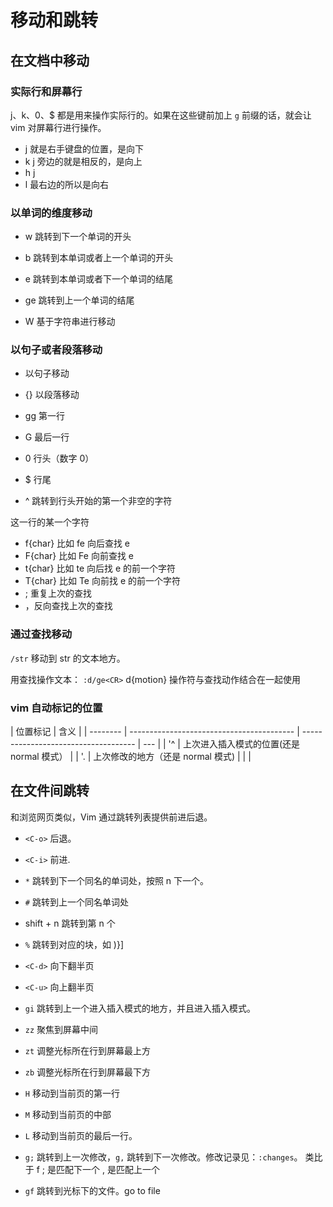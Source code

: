 # 移动和跳转

## 在文档中移动

### 实际行和屏幕行

j、k、0、$ 都是用来操作实际行的。如果在这些键前加上 `g` 前缀的话，就会让 vim 对屏幕行进行操作。

- j 就是右手键盘的位置，是向下
- k j 旁边的就是相反的，是向上
- h j
- l 最右边的所以是向右

### 以单词的维度移动

- w 跳转到下一个单词的开头
- b 跳转到本单词或者上一个单词的开头
- e 跳转到本单词或者下一个单词的结尾
- ge 跳转到上一个单词的结尾

- W 基于字符串进行移动

### 以句子或者段落移动

- 以句子移动
- {} 以段落移动

- gg 第一行
- G 最后一行
- 0 行头（数字 0）
- $ 行尾
- ^ 跳转到行头开始的第一个非空的字符

这一行的某一个字符

- f{char} 比如 fe 向后查找 e
- F{char} 比如 Fe 向前查找 e
- t{char} 比如 te 向后找 e 的前一个字符
- T{char} 比如 Te 向前找 e 的前一个字符
- ; 重复上次的查找
- ，反向查找上次的查找

### 通过查找移动

`/str` 移动到 str 的文本地方。

用查找操作文本：
`:d/ge<CR>` d{motion} 操作符与查找动作结合在一起使用

### vim 自动标记的位置

| 位置标记 | 含义                                      |
| -------- | ----------------------------------------- | ------------------------------------ | --- |
| '^       | 上次进入插入模式的位置(还是 normal 模式） |
| '.       | 上次修改的地方（还是 normal 模式)         |
| <!--     | '`                                        | 当前文件中上次跳转动作之前所处的位置 | --> |

## 在文件间跳转

和浏览网页类似，Vim 通过跳转列表提供前进后退。

- `<C-o>` 后退。
- `<C-i>` 前进.
- `*` 跳转到下一个同名的单词处，按照 n 下一个。
- `#` 跳转到上一个同名单词处
- shift + n 跳转到第 n 个
- `%` 跳转到对应的块，如 )}]
- `<C-d>` 向下翻半页
- `<C-u>` 向上翻半页
- `gi` 跳转到上一个进入插入模式的地方，并且进入插入模式。
- `zz` 聚焦到屏幕中间
- `zt` 调整光标所在行到屏幕最上方
- `zb` 调整光标所在行到屏幕最下方
- `H` 移动到当前页的第一行
- `M` 移动到当前页的中部
- `L` 移动到当前页的最后一行。
- `g;` 跳转到上一次修改，`g,` 跳转到下一次修改。修改记录见：`:changes`。 类比于 f ; 是匹配下一个 , 是匹配上一个

- `gf` 跳转到光标下的文件。go to file

